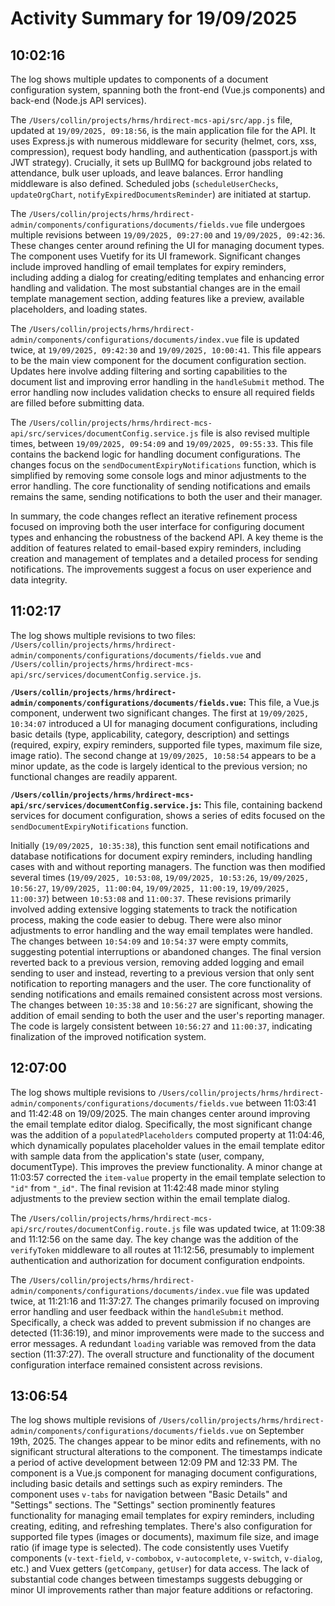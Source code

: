 # Activity Summary for 19/09/2025

## 10:02:16
The log shows multiple updates to components of a document configuration system, spanning both the front-end (Vue.js components) and back-end (Node.js API services).

The `/Users/collin/projects/hrms/hrdirect-mcs-api/src/app.js` file, updated at `19/09/2025, 09:18:56`, is the main application file for the API.  It uses Express.js with numerous middleware for security (helmet, cors, xss, compression),  request body handling, and authentication (passport.js with JWT strategy).  Crucially, it sets up BullMQ for background jobs related to attendance, bulk user uploads, and leave balances.  Error handling middleware is also defined.  Scheduled jobs (`scheduleUserChecks`, `updateOrgChart`, `notifyExpiredDocumentsReminder`) are initiated at startup.

The `/Users/collin/projects/hrms/hrdirect-admin/components/configurations/documents/fields.vue` file undergoes multiple revisions between `19/09/2025, 09:27:00` and `19/09/2025, 09:42:36`. These changes center around refining the UI for managing document types.  The component uses Vuetify for its UI framework.  Significant changes include improved handling of email templates for expiry reminders, including adding a dialog for creating/editing templates and enhancing error handling and validation.  The most substantial changes are in the email template management section, adding features like a preview, available placeholders, and loading states.

The `/Users/collin/projects/hrms/hrdirect-admin/components/configurations/documents/index.vue` file is updated twice, at `19/09/2025, 09:42:30` and `19/09/2025, 10:00:41`. This file appears to be the main view component for the document configuration section. Updates here involve adding filtering and sorting capabilities to the document list and improving error handling in the `handleSubmit` method. The error handling now includes validation checks to ensure all required fields are filled before submitting data.

The `/Users/collin/projects/hrms/hrdirect-mcs-api/src/services/documentConfig.service.js` file is also revised multiple times, between `19/09/2025, 09:54:09` and `19/09/2025, 09:55:33`.  This file contains the backend logic for handling document configurations.  The changes focus on the `sendDocumentExpiryNotifications` function, which is simplified by removing some console logs and minor adjustments to the error handling.  The core functionality of sending notifications and emails remains the same, sending notifications to both the user and their manager.


In summary, the code changes reflect an iterative refinement process focused on improving both the user interface for configuring document types and enhancing the robustness of the backend API. A key theme is the addition of features related to email-based expiry reminders, including creation and management of templates and a detailed process for sending notifications. The improvements suggest a focus on user experience and data integrity.


## 11:02:17
The log shows multiple revisions to two files: `/Users/collin/projects/hrms/hrdirect-admin/components/configurations/documents/fields.vue` and `/Users/collin/projects/hrms/hrdirect-mcs-api/src/services/documentConfig.service.js`.

**`/Users/collin/projects/hrms/hrdirect-admin/components/configurations/documents/fields.vue`:** This file, a Vue.js component, underwent two significant changes.  The first at `19/09/2025, 10:34:07` introduced a UI for managing document configurations, including basic details (type, applicability, category, description) and settings (required, expiry, expiry reminders, supported file types, maximum file size, image ratio). The second change at `19/09/2025, 10:58:54` appears to be a minor update, as the code is largely identical to the previous version;  no functional changes are readily apparent.


**`/Users/collin/projects/hrms/hrdirect-mcs-api/src/services/documentConfig.service.js`:**  This file, containing backend services for document configuration, shows a series of edits focused on the `sendDocumentExpiryNotifications` function.

Initially (`19/09/2025, 10:35:38`), this function sent email notifications and database notifications for document expiry reminders, including handling cases with and without reporting managers.  The function was then modified several times (`19/09/2025, 10:53:08`, `19/09/2025, 10:53:26`, `19/09/2025, 10:56:27`, `19/09/2025, 11:00:04`, `19/09/2025, 11:00:19`, `19/09/2025, 11:00:37`) between `10:53:08` and `11:00:37`.  These revisions primarily involved adding extensive logging statements to track the notification process, making the code easier to debug.  There were also minor adjustments to error handling and the way email templates were handled. The changes between `10:54:09` and `10:54:37` were empty commits, suggesting potential interruptions or abandoned changes. The final version reverted back to a previous version, removing added logging and email sending to user and instead, reverting to a previous version that only sent notification to reporting managers and the user.  The core functionality of sending notifications and emails remained consistent across most versions.  The changes between `10:35:38` and `10:56:27` are significant, showing the addition of email sending to both the user and the user's reporting manager. The code is largely consistent between `10:56:27` and `11:00:37`, indicating finalization of the improved notification system.


## 12:07:00
The log shows multiple revisions to `/Users/collin/projects/hrms/hrdirect-admin/components/configurations/documents/fields.vue` between 11:03:41 and 11:42:48 on 19/09/2025.  The main changes center around improving the email template editor dialog.  Specifically, the most significant change was the addition of a `populatedPlaceholders` computed property at 11:04:46, which dynamically populates placeholder values in the email template editor with sample data from the application's state (user, company, documentType).  This improves the preview functionality.  A minor change at 11:03:57 corrected the `item-value` property in the email template selection to `"id"` from `"_id"`.  The final revision at 11:42:48 made minor styling adjustments to the preview section within the email template dialog.


The `/Users/collin/projects/hrms/hrdirect-mcs-api/src/routes/documentConfig.route.js` file was updated twice, at 11:09:38 and 11:12:56 on the same day. The key change was the addition of the `verifyToken` middleware to all routes at 11:12:56, presumably to implement authentication and authorization for document configuration endpoints.


The `/Users/collin/projects/hrms/hrdirect-admin/components/configurations/documents/index.vue` file was updated twice, at 11:21:16 and 11:37:27.  The changes primarily focused on improving error handling and user feedback within the `handleSubmit` method.  Specifically, a check was added to prevent submission if no changes are detected (11:36:19), and minor improvements were made to the success and error messages. A redundant `loading` variable was removed from the data section (11:37:27).  The overall structure and functionality of the document configuration interface remained consistent across revisions.


## 13:06:54
The log shows multiple revisions of `/Users/collin/projects/hrms/hrdirect-admin/components/configurations/documents/fields.vue` on September 19th, 2025.  The changes appear to be minor edits and refinements, with no significant structural alterations to the component.  The timestamps indicate a period of active development between 12:09 PM and 12:33 PM.  The component is a Vue.js component for managing document configurations, including basic details and settings such as expiry reminders. The component uses  `v-tabs` for navigation between "Basic Details" and "Settings" sections. The "Settings" section prominently features functionality for managing email templates for expiry reminders, including creating, editing, and refreshing templates.  There's also configuration for supported file types (images or documents), maximum file size, and image ratio (if image type is selected).  The code consistently uses Vuetify components (`v-text-field`, `v-combobox`, `v-autocomplete`, `v-switch`, `v-dialog`, etc.) and Vuex getters (`getCompany`, `getUser`) for data access.  The lack of substantial code changes between timestamps suggests debugging or minor UI improvements rather than major feature additions or refactoring.
